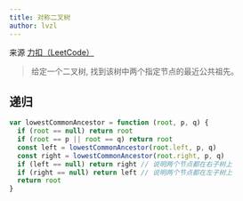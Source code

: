 ```yaml
---
title: 对称二叉树
author: lvzl
---
```


来源 [力扣（LeetCode）](https://leetcode.cn/problems/lowest-common-ancestor-of-a-binary-tree/)

> 给定一个二叉树, 找到该树中两个指定节点的最近公共祖先。

## 递归

```js
var lowestCommonAncestor = function (root, p, q) {
  if (root == null) return root
  if (root == p || root == q) return root
  const left = lowestCommonAncestor(root.left, p, q)
  const right = lowestCommonAncestor(root.right, p, q)
  if (left == null) return right // 说明两个节点都在右子树上
  if (right == null) return left // 说明两个节点都在左子树上
  return root
}
```
